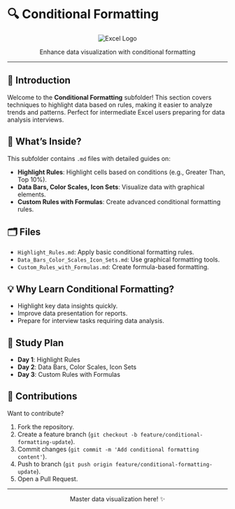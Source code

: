 # 🔍 Conditional Formatting

<div align="center">
  <img src="https://img.shields.io/badge/Excel-217346?style=for-the-badge&logo=microsoft-excel&logoColor=white" alt="Excel Logo" />
</div>
<p align="center">Enhance data visualization with conditional formatting</p>

---

## 📖 Introduction

Welcome to the **Conditional Formatting** subfolder! This section covers techniques to highlight data based on rules, making it easier to analyze trends and patterns. Perfect for intermediate Excel users preparing for data analysis interviews.

## 🌟 What’s Inside?

This subfolder contains `.md` files with detailed guides on:
- **Highlight Rules**: Highlight cells based on conditions (e.g., Greater Than, Top 10%).
- **Data Bars, Color Scales, Icon Sets**: Visualize data with graphical elements.
- **Custom Rules with Formulas**: Create advanced conditional formatting rules.

## 🗂️ Files
- `Highlight_Rules.md`: Apply basic conditional formatting rules.
- `Data_Bars_Color_Scales_Icon_Sets.md`: Use graphical formatting tools.
- `Custom_Rules_with_Formulas.md`: Create formula-based formatting.

## 💡 Why Learn Conditional Formatting?
- Highlight key data insights quickly.
- Improve data presentation for reports.
- Prepare for interview tasks requiring data analysis.

## 📆 Study Plan
- **Day 1**: Highlight Rules
- **Day 2**: Data Bars, Color Scales, Icon Sets
- **Day 3**: Custom Rules with Formulas

## 🤝 Contributions
Want to contribute?  
1. Fork the repository.
2. Create a feature branch (`git checkout -b feature/conditional-formatting-update`).
3. Commit changes (`git commit -m 'Add conditional formatting content'`).
4. Push to branch (`git push origin feature/conditional-formatting-update`).
5. Open a Pull Request.

---

<div align="center">
  <p>Master data visualization here! ✨</p>
</div>